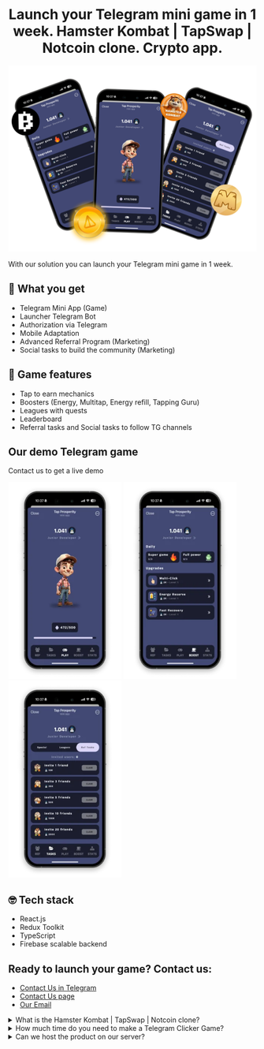 <h1 align="center" id="title">Launch your Telegram mini game in 1 week. Hamster Kombat | TapSwap | Notcoin clone. Crypto app.</h1>

<p align="center"><img src="/images/hamster-kombat-clone-main.png" alt="project-image"></p>

<p id="description">With our solution you can launch your Telegram mini game in 1 week. 
</p>

<h2>🚀 What you get</h2>

*   Telegram Mini App (Game)
*   Launcher Telegram Bot
*   Authorization via Telegram
*   Mobile Adaptation
*   Advanced Referral Program (Marketing)
*   Social tasks to build the community (Marketing)

<h2>🧐 Game features</h2>

*   Tap to earn mechanics
*   Boosters (Energy, Multitap, Energy refill, Tapping Guru)
*   Leagues with quests
*   Leaderboard
*   Referral tasks and Social tasks to follow TG channels

<h2>Our demo Telegram game</h2>
<p id="description">Contact us to get a live demo 
</p>


<img src="/images/hamster-kombat-clone-clicker.webp" alt="project-screenshot" width="230" height="400/">
<img src="/images/hamster-kombat-boost.webp" alt="project-screenshot" width="230" height="400/">
<img src="/images/hamster-kombat-clone-tasks.webp" alt="project-screenshot" width="230" height="400/">


<h2>🤓 Tech stack</h2>

*   React.js
*   Redux Toolkit
*   TypeScript
*   Firebase scalable backend


<h2>Ready to launch your game?  Contact us:</h2>

- <a href="https://telegram.me/ilavoshnik" target="_blank">Contact Us in Telegram</a>
- <a href="https://tma.prosperity-software.com/">Contact Us page</a>
- [Our Email](mailto:i.lavoshnyk@theprosperity.team)


<details>
  <summary>What is the Hamster Kombat | TapSwap | Notcoin clone?</summary>
  <p>Our Telegram Mini game solution - is a Package Solution of a simple Telegram Clicker Game with marketing mechanics, the goal of which is to significantly reduce the cost of community formation for Web3 projects.</p> 
  <p>The best examples of this script are NotCoin & TapSwap games</p> 
</details>

<details>
  <summary>How much time do you need to make a Telegram Clicker Game?</summary>
  <p>We can launch your game in 1 week</p>
  <p>You will receive a ready-made solution in less than a month.</p>
</details>

<details>
  <summary>Can we host the product on our server?</summary>
  <p>Hosting of a production backend is handled by Firebase</p>
</details>
